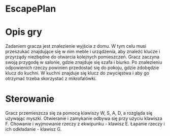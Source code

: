 # EscapePlan

# Opis gry
Zadaniem gracza jest znalezienie wyjścia z domu. W tym celu musi przeszukać znajdujące się w nim meble i urządzenia, aby znaleźć klucze i przyrządy niezbędne do otwarcia kolejnych pomieszczeń.
Gracz zaczyna swoją przygodę w salonie, gdzie znajduje się szafa i biurko. Po znalezieniu odpowienich rzeczy powinien przedostać się do pokoju, gdzie zdobędzie klucz do kuchni. W kuchni znajduje się klucz do zwycięstwa i aby go otrzymać trzeba skorzystać z mikrofalówki.

# Sterowanie
Gracz przemieszcza się za pomocą klawiszy W, S, A, D, a rozgląda się używając myszki.
Otwieranie i zamykanie odbywa się przy użyciu klawisza F.
Chowanie i wyjmowanie rzeczy z ekwipunku - klawisz E.
Łapanie rzeczy i ich odkładanie - klawisz G.